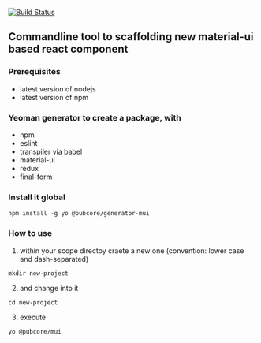 [![Build Status](https://travis-ci.org/pubcore/generator-mui.svg?branch=master)](https://travis-ci.org/pubcore/generator-mui)

## Commandline tool to scaffolding new material-ui based react component

### Prerequisites
* latest version of nodejs
* latest version of npm

### Yeoman generator to create a package, with
* npm
* eslint
* transpiler via babel
* material-ui
* redux
* final-form

### Install it global
```
npm install -g yo @pubcore/generator-mui
```
### How to use
1) within your scope directoy craete a new one (convention: lower case and dash-separated)
```
mkdir new-project
```
2) and change into it
```
cd new-project
```
3) execute
```
yo @pubcore/mui
```
